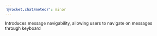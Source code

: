 ```yaml
---
'@rocket.chat/meteor': minor
---
```


Introduces message navigability, allowing users to navigate on messages through keyboard
